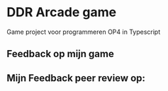# DDR Arcade game

Game project voor programmeren OP4 in Typescript

## Feedback op mijn game

## Mijn Feedback peer review op:
